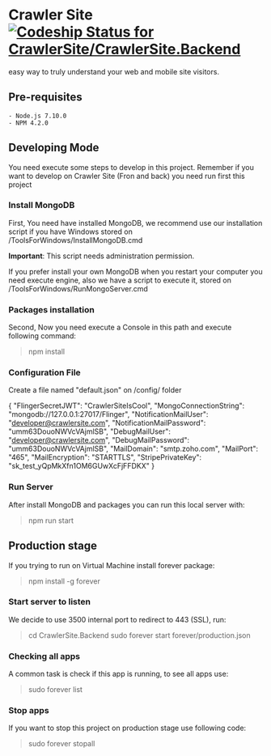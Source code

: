 # Crawler Site [ ![Codeship Status for CrawlerSite/CrawlerSite.Backend](https://app.codeship.com/projects/7bcc6350-1248-0135-9dbc-4a1a20133278/status?branch=master)](https://app.codeship.com/projects/217002)
easy way to truly understand your web and mobile site visitors. 

## Pre-requisites

    - Node.js 7.10.0
    - NPM 4.2.0

## Developing Mode
You need execute some steps to develop in this project. Remember if you want to develop on Crawler Site (Fron and back) you need run first this project

### Install MongoDB

First, You need have installed MongoDB, we recommend use our installation script if you have Windows stored on /ToolsForWindows/InstallMongoDB.cmd

**Important**: This script needs administration permission.

If you prefer install your own MongoDB when you restart your computer you need execute engine, also we have a script to execute it, stored on /ToolsForWindows/RunMongoServer.cmd

### Packages installation

Second, Now you need execute a Console in this path and execute following command:

> npm install

### Configuration File

Create a file named "default.json" on /config/ folder

{
    "FlingerSecretJWT": "CrawlerSiteIsCool",
    "MongoConnectionString": "mongodb://127.0.0.1:27017/Flinger",
    "NotificationMailUser": "developer@crawlersite.com",
    "NotificationMailPassword": "umm63DouoNWVcVAjmlSB",
    "DebugMailUser": "developer@crawlersite.com",
    "DebugMailPassword": "umm63DouoNWVcVAjmlSB",
    "MailDomain": "smtp.zoho.com",
    "MailPort": "465",
    "MailEncryption": "STARTTLS",
    "StripePrivateKey": "sk_test_yQpMkXfn1OM6GUwXcFjFFDKX"
}

### Run Server

After install MongoDB and packages you can run this local server with:

> npm run start

## Production stage

If you trying to run on Virtual Machine install forever package:

> npm install -g forever

### Start server to listen
We decide to use 3500 internal port to redirect to 443 (SSL), run:

> cd CrawlerSite.Backend
> sudo forever start forever/production.json

### Checking all apps
A common task is check if this app is running, to see all apps use:

> sudo forever list

### Stop apps
If you want to stop this project on production stage use following code:

> sudo forever stopall